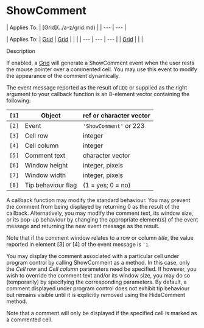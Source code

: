 




<h1 class="heading"><span class="name">ShowComment</span></h1>
| Applies To: | [Grid](../a-z/grid.md) |
| --- | ---  |

| Applies To: | [Grid](../a-z/grid.md) | [Grid](../a-z/grid.md) |  |  |
| --- | --- | ---  |
| [Grid](../a-z/grid.md) |  |  |


Description


If enabled, a [Grid](../a-z/grid.md) will generate a ShowComment event when the user rests the mouse pointer over a commented cell. You may use this event to modify the appearance of the comment dynamically.




The event message reported as the result of `⎕DQ` or supplied as the right argument to your callback function is an 8-element vector containing the following:

| `[1]` | Object | ref or character vector |
| --- | --- | ---  |
| `[2]` | Event | `'ShowComment'` or 223 |
| `[3]` | Cell row | integer |
| `[4]` | Cell column | integer |
| `[5]` | Comment text | character vector |
| `[6]` | Window height | integer, pixels |
| `[7]` | Window width | integer, pixels |
| `[8]` | Tip behaviour flag | (1 = yes; 0 = no) |



A callback function may modify the standard behaviour. You may prevent the comment from being displayed by returning 0 as the result of the callback. Alternatively, you may modify the comment text, its window size, or its pop-up behaviour by changing the appropriate element(s) of the event message and returning the new event message as the result.


Note that if the comment window relates to a row or column *title*, the value reported in element [3] or [4] of the event message is `¯1`.


You may display the comment associated with a particular cell under program control by calling ShowComment as a method. In this case, only the *Cell row* and *Cell column* parameters need be specified. If however, you wish to override the comment text and/or its window size, you may do so (temporarily) by specifying the corresponding parameters. By default, a comment displayed under program control does not exhibit tip behaviour but remains visible until it is explicitly removed using the HideComment method.


Note that a comment will only be displayed if the specified cell is marked as a commented cell.


